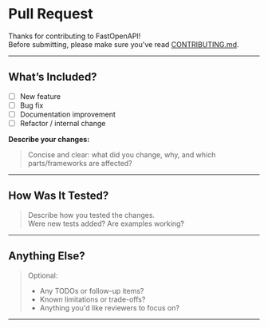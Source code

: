 # Pull Request

Thanks for contributing to FastOpenAPI!  
Before submitting, please make sure you've read [CONTRIBUTING.md](../CONTRIBUTING.md).

---

## What’s Included?

- [ ] New feature
- [ ] Bug fix
- [ ] Documentation improvement
- [ ] Refactor / internal change

**Describe your changes:**

> Concise and clear: what did you change, why, and which parts/frameworks are affected?

---

## How Was It Tested?

> Describe how you tested the changes.  
> Were new tests added? Are examples working?

---

## Anything Else?

> Optional:
> - Any TODOs or follow-up items?
> - Known limitations or trade-offs?
> - Anything you'd like reviewers to focus on?

---
